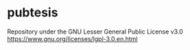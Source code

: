# pubtesis

Repository under the GNU Lesser General Public License v3.0 https://www.gnu.org/licenses/lgpl-3.0.en.html
